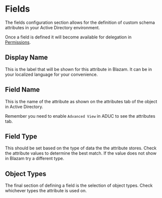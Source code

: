 # Fields
The fields configuration section allows for the definition of custom schema attributes
in your Active Directory environment.

Once a field is defined it will become available for delegation in [Permissions](permissions.md).

## Display Name
This is the label that will be shown for this attribute in Blazam.
It can be in your localized language for your convenience.

## Field Name
This is the name of the attribute as shown on the attributes tab of the object
in Active Directory.

Remember you need to enable `Advanced View` in ADUC to see the attributes tab.

## Field Type
This should be set based on the type of data the the attribute stores. Check the
attribute values to determine the best match. If the value does not show in Blazam
try a different type.

## Object Types
The final section of defining a field is the selection of object types. Check whichever
types the attribute is used on.